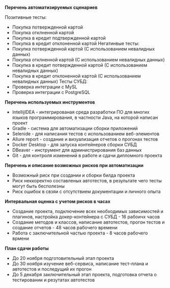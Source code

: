 **Перечень автоматизируемых сценариев**

Позитивные тесты:
- Покупка потвержденной картой
- Покупка отклненной картой
- Покупка в кредит подтвержденной картой
- Покупка в кредит отклоненной картой
Негатинвые тесты:
- Покупка потвержденной картой (С использованием невалидных данных)
- Покупка отклненной картой (С использованием невалидных данных)
- Покупка в кредит потвержденной картой (С использованием невалидных данных)
- Покупка в кредит отклоненной картой (С использованием невалидных данных)
Тесты СУБД:
- Проверка интеграции с MySL
- Проверка интеграции с PostgreSQL

**Перечень используемых инструментов**
- IntellijIDEA - интегрированая среда разработки ПО для многих языков программирования, в частности Java, на которой написан проект
- Gradle - система для автоматизации сборки приложений
- Selenide - для написания тестов с использованием веб-элементов
- Allure report - создание и визуализация отчетов о прогонах тестов
- Docker Desktop - для запуска контейнеров сборки СУБД
- DBeaver - инструмент для администрирования баз данных
- Git - для контроля изменений в работе и сдачи дипломного проекта

**Перечень и описание возможных рисков при автоматизации**
- Возможный риск при создании и сборки билда проекта
- Риск неккоректно составленых автотестов, в результате чего тесты могут быть бесполезны
- Риск ошибок в свзяи с отсутствием документации и личного опыта

**Интервальная оценка с учетом рисков в часах**
- Создание проекта, подключение всех необходимых зависимостей и плагинов, настройка докер-контейнера с СУБД - 16 рабоичх часов
- Создание методов и классов, написание автотестов, прогон тестов и создание отчетов - 48 часов рабочего времени
- Работа с заключительной частью проекта - 8 часов рабочего врмени

**План сдачи работы**
- До 20 ноября подготовительный этап проекта 
- До 30 ноября изучение веб-сервиса, написание тест-плана и автотестов и последущий их прогон
- До 5 декабря заключительный этап проекта, подготовка отчета о тестировании и резутатах автотестов

